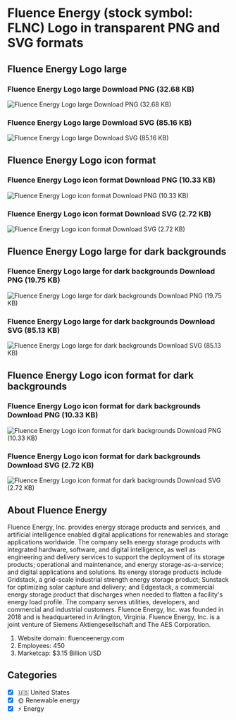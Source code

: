 # Fluence Energy (stock symbol: FLNC) Logo in transparent PNG and SVG formats

## Fluence Energy Logo large

### Fluence Energy Logo large Download PNG (32.68 KB)

![Fluence Energy Logo large Download PNG (32.68 KB)](/img/orig/FLNC_BIG-251130f3.png)

### Fluence Energy Logo large Download SVG (85.16 KB)

![Fluence Energy Logo large Download SVG (85.16 KB)](/img/orig/FLNC_BIG-02ada008.svg)

## Fluence Energy Logo icon format

### Fluence Energy Logo icon format Download PNG (10.33 KB)

![Fluence Energy Logo icon format Download PNG (10.33 KB)](/img/orig/FLNC-7c37c90c.png)

### Fluence Energy Logo icon format Download SVG (2.72 KB)

![Fluence Energy Logo icon format Download SVG (2.72 KB)](/img/orig/FLNC-eece695d.svg)

## Fluence Energy Logo large for dark backgrounds

### Fluence Energy Logo large for dark backgrounds Download PNG (19.75 KB)

![Fluence Energy Logo large for dark backgrounds Download PNG (19.75 KB)](/img/orig/FLNC_BIG.D-adc59463.png)

### Fluence Energy Logo large for dark backgrounds Download SVG (85.13 KB)

![Fluence Energy Logo large for dark backgrounds Download SVG (85.13 KB)](/img/orig/FLNC_BIG.D-3f969992.svg)

## Fluence Energy Logo icon format for dark backgrounds

### Fluence Energy Logo icon format for dark backgrounds Download PNG (10.33 KB)

![Fluence Energy Logo icon format for dark backgrounds Download PNG (10.33 KB)](/img/orig/FLNC.D-e8f26bc9.png)

### Fluence Energy Logo icon format for dark backgrounds Download SVG (2.72 KB)

![Fluence Energy Logo icon format for dark backgrounds Download SVG (2.72 KB)](/img/orig/FLNC.D-d3a2f8e8.svg)

## About Fluence Energy

Fluence Energy, Inc. provides energy storage products and services, and artificial intelligence enabled digital applications for renewables and storage applications worldwide. The company sells energy storage products with integrated hardware, software, and digital intelligence, as well as engineering and delivery services to support the deployment of its storage products; operational and maintenance, and energy storage-as-a-service; and digital applications and solutions. Its energy storage products include Gridstack, a grid-scale industrial strength energy storage product; Sunstack for optimizing solar capture and delivery; and Edgestack, a commercial energy storage product that discharges when needed to flatten a facility's energy load profile. The company serves utilities, developers, and commercial and industrial customers. Fluence Energy, Inc. was founded in 2018 and is headquartered in Arlington, Virginia. Fluence Energy, Inc. is a joint venture of Siemens Aktiengesellschaft and The AES Corporation.

1. Website domain: fluenceenergy.com
2. Employees: 450
3. Marketcap: $3.15 Billion USD


## Categories
- [x] 🇺🇸 United States
- [x] 🌞 Renewable energy
- [x] ⚡ Energy
